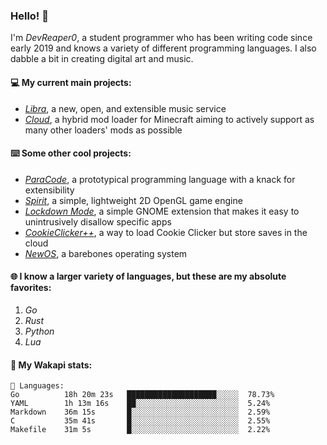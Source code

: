 ### Hello! 👋

I'm _DevReaper0_, a student programmer who has been writing code since early 2019 and knows a variety of different programming languages. I also dabble a bit in creating digital art and music.

#### 💻 My current main projects:

-   _[Libra](https://github.com/LibraMusic)_, a new, open, and extensible music service
-   _[Cloud](https://github.com/CloudLoaderMC/CloudLoader)_, a hybrid mod loader for Minecraft aiming to actively support as many other loaders' mods as possible

#### ⌨️ Some other cool projects:

-   _[ParaCode](https://github.com/ParaCodeLang/ParaCode)_, a prototypical programming language with a knack for extensibility
-   _[Spirit](https://gitlab.com/DevReaper0/SpiritEngine)_, a simple, lightweight 2D OpenGL game engine
-   _[Lockdown Mode](https://github.com/DevReaper0/GNOME-LockdownMode)_, a simple GNOME extension that makes it easy to unintrusively disallow specific apps
-   _[CookieClicker++](https://github.com/DevReaper0/CookieClickerPlusPlus)_, a way to load Cookie Clicker but store saves in the cloud
-   _[NewOS](https://github.com/DevReaper0/NewOS)_, a barebones operating system

#### 🌐 I know a larger variety of languages, but these are my absolute favorites:

1. _Go_
2. _Rust_
3. _Python_
4. _Lua_

#### 📡 My Wakapi stats:

```text
💾 Languages:
Go          18h 20m 23s   ████████████████████░░░░░  78.73%
YAML        1h 13m 16s    ██░░░░░░░░░░░░░░░░░░░░░░░  5.24%
Markdown    36m 15s       █░░░░░░░░░░░░░░░░░░░░░░░░  2.59%
C           35m 41s       █░░░░░░░░░░░░░░░░░░░░░░░░  2.55%
Makefile    31m 5s        █░░░░░░░░░░░░░░░░░░░░░░░░  2.22%
```
